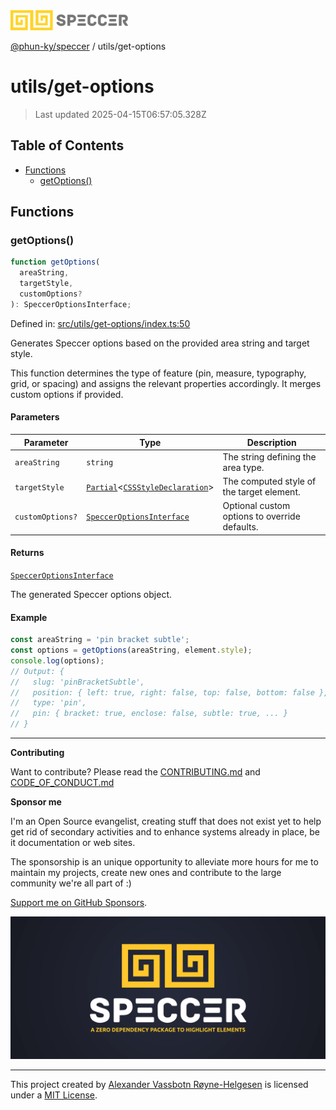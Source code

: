 <div>
  <img alt="SPECCER logo" src="https://raw.githubusercontent.com/phun-ky/speccer/main/public/logo-speccer-horizontal-colored-package.svg?raw=true" style="max-height:32px;" />
</div>

[@phun-ky/speccer](../README.md) / utils/get-options

# utils/get-options

> Last updated 2025-04-15T06:57:05.328Z

## Table of Contents

- [Functions](#functions)
  - [getOptions()](#getoptions)

## Functions

### getOptions()

```ts
function getOptions(
  areaString,
  targetStyle,
  customOptions?
): SpeccerOptionsInterface;
```

Defined in:
[src/utils/get-options/index.ts:50](https://github.com/phun-ky/speccer/blob/main/src/utils/get-options/index.ts#L50)

Generates Speccer options based on the provided area string and target style.

This function determines the type of feature (pin, measure, typography, grid, or
spacing) and assigns the relevant properties accordingly. It merges custom
options if provided.

#### Parameters

| Parameter        | Type                                                                                                                                                                               | Description                                   |
| ---------------- | ---------------------------------------------------------------------------------------------------------------------------------------------------------------------------------- | --------------------------------------------- |
| `areaString`     | `string`                                                                                                                                                                           | The string defining the area type.            |
| `targetStyle`    | [`Partial`](https://www.typescriptlang.org/docs/handbook/utility-types.html#partialtype)\<[`CSSStyleDeclaration`](https://developer.mozilla.org/docs/Web/API/CSSStyleDeclaration)> | The computed style of the target element.     |
| `customOptions?` | [`SpeccerOptionsInterface`](../types/speccer.md#specceroptionsinterface)                                                                                                           | Optional custom options to override defaults. |

#### Returns

[`SpeccerOptionsInterface`](../types/speccer.md#specceroptionsinterface)

The generated Speccer options object.

#### Example

```ts
const areaString = 'pin bracket subtle';
const options = getOptions(areaString, element.style);
console.log(options);
// Output: {
//   slug: 'pinBracketSubtle',
//   position: { left: true, right: false, top: false, bottom: false },
//   type: 'pin',
//   pin: { bracket: true, enclose: false, subtle: true, ... }
// }
```

---

**Contributing**

Want to contribute? Please read the
[CONTRIBUTING.md](https://github.com/phun-ky/speccer/blob/main/CONTRIBUTING.md)
and
[CODE_OF_CONDUCT.md](https://github.com/phun-ky/speccer/blob/main/CODE_OF_CONDUCT.md)

**Sponsor me**

I'm an Open Source evangelist, creating stuff that does not exist yet to help
get rid of secondary activities and to enhance systems already in place, be it
documentation or web sites.

The sponsorship is an unique opportunity to alleviate more hours for me to
maintain my projects, create new ones and contribute to the large community
we're all part of :)

[Support me on GitHub Sponsors](https://github.com/sponsors/phun-ky).

![Speccer banner, with logo and slogan: A zero dependency package to annotate or highlight elements](https://github.com/phun-ky/speccer/blob/main/public/speccer-banner.png?raw=true)

---

This project created by [Alexander Vassbotn Røyne-Helgesen](http://phun-ky.net)
is licensed under a [MIT License](https://choosealicense.com/licenses/mit/).
